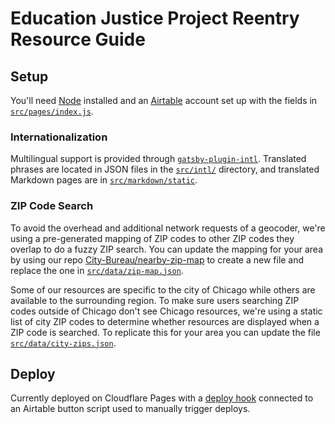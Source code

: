 # Education Justice Project Reentry Resource Guide

## Setup

You'll need [Node](https://nodejs.org/en/) installed and an [Airtable](https://airtable.com/) account set up with the fields in [`src/pages/index.js`](./src/pages/index.js).

### Internationalization

Multilingual support is provided through [`gatsby-plugin-intl`](https://github.com/wiziple/gatsby-plugin-intl). Translated phrases are located in JSON files in the [`src/intl/`](./src/intl/) directory, and translated Markdown pages are in [`src/markdown/static`](./src/markdown/static/).

### ZIP Code Search

To avoid the overhead and additional network requests of a geocoder, we're using a pre-generated mapping of ZIP codes to other ZIP codes they overlap to do a fuzzy ZIP search. You can update the mapping for your area by using our repo [City-Bureau/nearby-zip-map](https://github.com/City-Bureau/nearby-zip-map) to create a new file and replace the one in [`src/data/zip-map.json`](./src/data/zip-map.json).

Some of our resources are specific to the city of Chicago while others are available to the surrounding region. To make sure users searching ZIP codes outside of Chicago don't see Chicago resources, we're using a static list of city ZIP codes to determine whether resources are displayed when a ZIP code is searched. To replicate this for your area you can update the file [`src/data/city-zips.json`](./src/data/city-zips.json).

## Deploy

Currently deployed on Cloudflare Pages with a [deploy hook](https://developers.cloudflare.com/pages/platform/deploy-hooks) connected to an Airtable button script used to manually trigger deploys.
